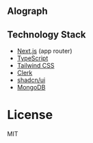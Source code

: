 ## AIograph

## Technology Stack

- [Next.js](https://nextjs.org/) (app router)
- [TypeScript](https://www.typescriptlang.org/)
- [Tailwind CSS](https://tailwindcss.com/)
- [Clerk](https://clerk.com/)
- [shadcn/ui](https://ui.shadcn.com/)
- [MongoDB](https://www.mongodb.com)

# License

MIT
